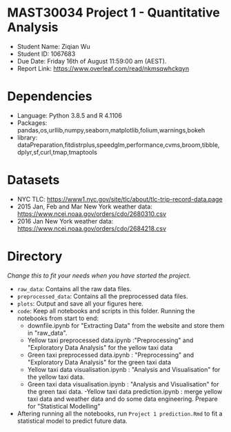 # MAST30034 Project 1 - Quantitative Analysis
- Student Name: Ziqian Wu
- Student ID: 1067683
- Due Date: Friday 16th of August 11:59:00 am (AEST).
- Report Link: https://www.overleaf.com/read/nkmsqwhckqyn

# Dependencies
- Language: Python 3.8.5 and R 4.1106
- Packages: pandas,os,urllib,numpy,seaborn,matplotlib,folium,warnings,bokeh
- library: dataPreparation,fitdistrplus,speedglm,performance,cvms,broom,tibble,
            dplyr,sf,curl,tmap,tmaptools



# Datasets
- NYC TLC: https://www1.nyc.gov/site/tlc/about/tlc-trip-record-data.page
- 2015 Jan, Feb and Mar New York weather data: https://www.ncei.noaa.gov/orders/cdo/2680310.csv
- 2016 Jan New York weather data: https://www.ncei.noaa.gov/orders/cdo/2684218.csv


# Directory
_Change this to fit your needs when you have started the project._
- `raw_data`: Contains all the raw data files.  
- `preprocessed_data`: Contains all the preprocessed data files. 
- `plots`: Output and save all your figures here.
- `code`: Keep all notebooks and scripts in this folder. Running the notebooks 
    from start to end:
    - downfile.ipynb for "Extracting Data" from the website and store them in "raw_data".
    - Yellow taxi preprocessed data.ipynb :"Preprocessing" and "Exploratory Data Analysis" 
    for the yellow taxi data
    - Green taxi preprocessed data.ipynb : "Preprocessing" and "Exploratory Data Analysis" 
    for the green taxi data
    - Yellow taxi data visualisation.ipynb : "Analysis and Visualisation" for the 
    yellow taxi data.
    - Green taxi data visualisation.ipynb : "Analysis and Visualisation" for the 
    green taxi data.
    -Yellow taxi data prediction.ipynb : merge yellow taxi data and weather data
    and do some data engineering. Prepare for "Statistical Modelling"
-  Aftering running all the notebooks, run `Project 1 prediction.Rmd` to fit a 
statistical model to predict future data. 
